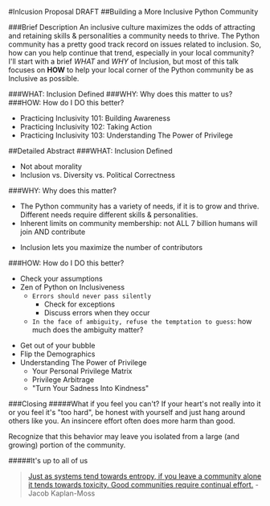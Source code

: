 #Inlcusion Proposal DRAFT
##Building a More Inclusive Python Community

###Brief Description
An inclusive culture maximizes the odds of attracting and retaining skills & personalities a community needs to thrive. The Python community has a pretty good track record on issues related to inclusion. So, how can you help continue that trend, especially in your local community? I'll start with a brief *WHAT* and *WHY* of  Inclusion, but most of this talk focuses on **HOW** to help your local corner of the Python community be as Inclusive as possible.

###WHAT: Inclusion Defined
###WHY: Why does this matter to us?
###HOW: How do I DO this better?
-  Practicing Inclusivity 101: Building Awareness
-  Practicing Inclusivity 102: Taking Action
-  Practicing Inclusivity 103: Understanding The Power of Privilege


##Detailed Abstract
###WHAT: Inclusion Defined
-  Not about morality
-  Inclusion vs. Diversity vs. Political Correctness

###WHY: Why does this matter?
-  The Python community has a variety of needs, if it is to grow and thrive.  Different needs require different skills & personalities.
-  Inherent limits on community membership: not ALL 7 billion humans will join AND contribute
+  Inclusion lets you maximize the number of contributors

###HOW: How do I DO this better?
-  Check your assumptions
-  Zen of Python on Inclusiveness
    +  `Errors should never pass silently`
        +  Check for exceptions
        +  Discuss errors when they occur
    +  `In the face of ambiguity, refuse the temptation to guess`: how much does the ambiguity matter?
+  Get out of your bubble
+  Flip the Demographics
+  Understanding The Power of Privilege
    *  Your Personal Privilege Matrix
    +  Privilege Arbitrage
    +  "Turn Your Sadness Into Kindness"

###Closing
#####What if you feel you can't?
If your heart's not really into it or you feel it's "too hard", be honest with yourself and just hang around others like you. An insincere effort often does more harm than good.

Recognize that this behavior may leave you isolated from a large (and growing) portion of the community.

#####It's up to all of us
>[Just as systems tend towards entropy, if you leave a community alone it tends towards toxicity. Good communities require continual effort.](https://twitter.com/jacobian/status/514104755660914688) - Jacob Kaplan-Moss
